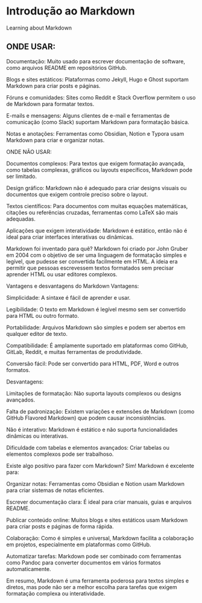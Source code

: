 # Introdução ao Markdown
Learning about Markdown


## ONDE USAR:

Documentação: Muito usado para escrever documentação de software, como arquivos README em repositórios GitHub.

Blogs e sites estáticos: Plataformas como Jekyll, Hugo e Ghost suportam Markdown para criar posts e páginas.

Fóruns e comunidades: Sites como Reddit e Stack Overflow permitem o uso de Markdown para formatar textos.

E-mails e mensagens: Alguns clientes de e-mail e ferramentas de comunicação (como Slack) suportam Markdown para formatação básica.

Notas e anotações: Ferramentas como Obsidian, Notion e Typora usam Markdown para criar e organizar notas.



ONDE NÃO USAR:

Documentos complexos: Para textos que exigem formatação avançada, como tabelas complexas, gráficos ou layouts específicos, Markdown pode ser limitado.

Design gráfico: Markdown não é adequado para criar designs visuais ou documentos que exigem controle preciso sobre o layout.

Textos científicos: Para documentos com muitas equações matemáticas, citações ou referências cruzadas, ferramentas como LaTeX são mais adequadas.

Aplicações que exigem interatividade: Markdown é estático, então não é ideal para criar interfaces interativas ou dinâmicas.


Markdown foi inventado para quê?
Markdown foi criado por John Gruber em 2004 com o objetivo de ser uma linguagem de formatação simples e legível, que pudesse ser convertida facilmente em HTML. A ideia era permitir que pessoas escrevessem textos formatados sem precisar aprender HTML ou usar editores complexos.


Vantagens e desvantagens do Markdown
Vantagens:

Simplicidade: A sintaxe é fácil de aprender e usar.

Legibilidade: O texto em Markdown é legível mesmo sem ser convertido para HTML ou outro formato.

Portabilidade: Arquivos Markdown são simples e podem ser abertos em qualquer editor de texto.

Compatibilidade: É amplamente suportado em plataformas como GitHub, GitLab, Reddit, e muitas ferramentas de produtividade.

Conversão fácil: Pode ser convertido para HTML, PDF, Word e outros formatos.

Desvantagens:

Limitações de formatação: Não suporta layouts complexos ou designs avançados.

Falta de padronização: Existem variações e extensões de Markdown (como GitHub Flavored Markdown) que podem causar inconsistências.

Não é interativo: Markdown é estático e não suporta funcionalidades dinâmicas ou interativas.

Dificuldade com tabelas e elementos avançados: Criar tabelas ou elementos complexos pode ser trabalhoso.

Existe algo positivo para fazer com Markdown?
Sim! Markdown é excelente para:

Organizar notas: Ferramentas como Obsidian e Notion usam Markdown para criar sistemas de notas eficientes.

Escrever documentação clara: É ideal para criar manuais, guias e arquivos README.

Publicar conteúdo online: Muitos blogs e sites estáticos usam Markdown para criar posts e páginas de forma rápida.

Colaboração: Como é simples e universal, Markdown facilita a colaboração em projetos, especialmente em plataformas como GitHub.

Automatizar tarefas: Markdown pode ser combinado com ferramentas como Pandoc para converter documentos em vários formatos automaticamente.

Em resumo, Markdown é uma ferramenta poderosa para textos simples e diretos, mas pode não ser a melhor escolha para tarefas que exigem formatação complexa ou interatividade.
